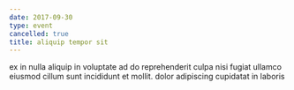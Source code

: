 ```yaml
---
date: 2017-09-30
type: event
cancelled: true
title: aliquip tempor sit
---
```

ex in nulla aliquip in voluptate ad do reprehenderit culpa nisi fugiat ullamco eiusmod cillum sunt incididunt et mollit. dolor adipiscing cupidatat in laboris